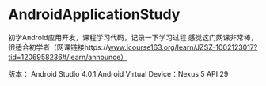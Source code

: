 # AndroidApplicationStudy
初学Android应用开发，课程学习代码，记录一下学习过程
感觉这门网课非常棒，很适合初学者（网课链接https://www.icourse163.org/learn/JZSZ-1002123017?tid=1206958236#/learn/announce）

版本：
Android Studio 4.0.1
Android Virtual Device：Nexus 5 API 29
